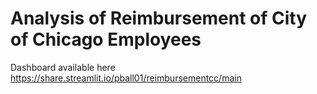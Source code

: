 # Analysis of Reimbursement of City of Chicago Employees
Dashboard available here https://share.streamlit.io/pball01/reimbursementcc/main
